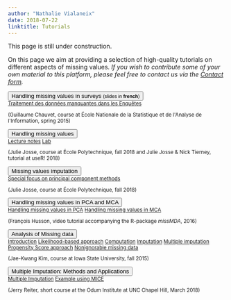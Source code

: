 ```yaml
---
author: "Nathalie Vialaneix"
date: 2018-07-22
linktitle: Tutorials
---
```



This page is still under construction.

On this page we aim at providing a selection of high-quality tutorials on different aspects of missing values.
_If you wish to contribute some of your own material to this platform, please feel free to contact us via the <a href="/contact/">Contact form</a>._

<div class="container">
  <div class="dropdown">
    <button type="button" class="btn dropdown-toggle" data-toggle="dropdown">
      Handling missing values in surveys <small>(slides in <b>french</b>)
    </button>
    <div class="dropdown-menu">
      <a class="dropdown-item" href="/tutorials/Chauvet_slides_SurveysWithMissingData_2015.pdf" target="_blank">Traitement des données manquantes dans les Enquêtes</a>
    </div>
  </div>
  <p>(Guillaume Chauvet, course at École Nationale de la Statistique et de l'Analyse de l'Information, spring 2015)</p>
</div>


<div class="container">
  <div class="dropdown">
    <button type="button" class="btn dropdown-toggle" data-toggle="dropdown">
      Handling missing values
    </button>
    <div class="dropdown-menu">
      <a class="dropdown-item" href="/tutorials/Josse_bookdown_LectureNotesMissing_2018.html" target="_blank">Lecture notes</a>
      <a class="dropdown-item" href="/tutorials/Josse_Tierney_bookdown_user2018tutorial_2018.html" target="_blank">Lab</a>
    </div>
  </div>
  <p>(Julie Josse, course at École Polytechnique, fall 2018 and Julie Josse & Nick Tierney, tutorial at useR! 2018)</p>
</div>

<div class="container">
  <div class="dropdown">
    <button type="button" class="btn dropdown-toggle" data-toggle="dropdown">
      Missing values imputation
    </button>
    <div class="dropdown-menu">
      <a class="dropdown-item" href="/tutorials/Josse_slides_imputation_PCA_2018.pdf" target="_blank">Special focus on principal component methods</a>
  	</div>
  </div>
  <p>(Julie Josse, course at École Polytechnique, fall 2018)</p>
</div>

<div class="container">
  <div class="dropdown">
    <button type="button" class="btn dropdown-toggle" data-toggle="dropdown">
      Handling missing values in PCA and MCA
    </button>
    <div class="dropdown-menu">
      <a class="dropdown-item" href="https://www.youtube.com/watch?v=OOM8_FH6_8o&t=8s" target="_blank">Handling missing values in PCA</a>
      <a class="dropdown-item" href="https://www.youtube.com/watch?v=uyIH1CtrfsU" target="_blank">Handling missing values in MCA</a>
    </div>
  </div>
  <p>(François Husson, video tutorial accompanying the R-package <i>missMDA</i>, 2016)</p>
</div>


<div class="container">                                        
  <div class="dropdown">
    <button type="button" class="btn dropdown-toggle" data-toggle="dropdown">
      Analysis of Missing data
    </button>
    <div class="dropdown-menu">
      <a class="dropdown-item" href="/tutorials/Kim_course_MissingDataAnalysis_2015/Stat522_Ch1.pdf" target="_blank">Introduction</a>
      <a class="dropdown-item" href="/tutorials/Kim_course_MissingDataAnalysis_2015/Stat522_Ch2.pdf" target="_blank">Likelihood-based approach</a>
      <a class="dropdown-item" href="/tutorials/Kim_course_MissingDataAnalysis_2015/Stat522_Ch3.pdf" target="_blank">Computation</a>
      <a class="dropdown-item" href="/tutorials/Kim_course_MissingDataAnalysis_2015/Stat522_Ch4.pdf" target="_blank">Imputation</a>
      <a class="dropdown-item" href="/tutorials/Kim_course_MissingDataAnalysis_2015/Stat522_Ch4b.pdf" target="_blank">Multiple imputation</a>
      <a class="dropdown-item" href="/tutorials/Kim_course_MissingDataAnalysis_2015/Stat522_Ch5.pdf" target="_blank">Propensity Score approach</a>
      <a class="dropdown-item" href="/tutorials/Kim_course_MissingDataAnalysis_2015/Stat522_Ch6.pdf" target="_blank">Nonignorable missing data</a>
    </div>
  </div>
  <p>(Jae-Kwang Kim, course at Iowa State University, fall 2015)</p>
</div>

<div class="container">
  <div class="dropdown">
    <button type="button" class="btn dropdown-toggle" data-toggle="dropdown">
      Multiple Imputation: Methods and Applications
    </button>
    <div class="dropdown-menu">
      <a class="dropdown-item" href="/tutorials/Reiter_course_MultipleImputationOverview_2018/Reiter_slides_MultipleImputation_2018.pdf" target="_blank">Multiple Imputation</a>
      <a class="dropdown-item" href="/tutorials/Reiter_course_MultipleImputationOverview_2018/Reiter_script_MultipleImputationMICE_2018.R" target="_blank">Example using MICE</a>
    </div>
  </div>
  <p>(Jerry Reiter, short course at the Odum Institute at UNC Chapel Hill, March 2018)</p>
</div>


